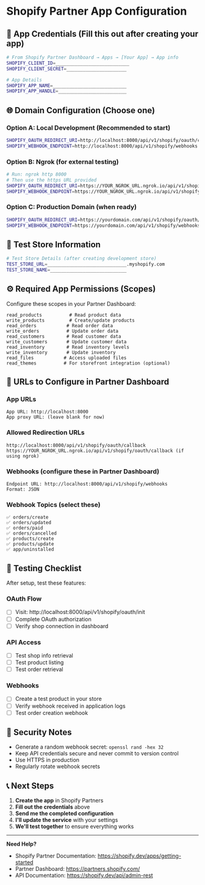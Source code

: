 # Shopify Partner App Configuration

## 📝 **App Credentials** (Fill this out after creating your app)

```bash
# From Shopify Partner Dashboard → Apps → [Your App] → App info
SHOPIFY_CLIENT_ID=___________________________
SHOPIFY_CLIENT_SECRET=______________________

# App Details
SHOPIFY_APP_NAME=___________________________
SHOPIFY_APP_HANDLE=_________________________
```

## 🌐 **Domain Configuration** (Choose one)

### Option A: Local Development (Recommended to start)
```bash
SHOPIFY_OAUTH_REDIRECT_URI=http://localhost:8000/api/v1/shopify/oauth/callback
SHOPIFY_WEBHOOK_ENDPOINT=http://localhost:8000/api/v1/shopify/webhooks
```

### Option B: Ngrok (for external testing)
```bash
# Run: ngrok http 8000
# Then use the https URL provided
SHOPIFY_OAUTH_REDIRECT_URI=https://YOUR_NGROK_URL.ngrok.io/api/v1/shopify/oauth/callback
SHOPIFY_WEBHOOK_ENDPOINT=https://YOUR_NGROK_URL.ngrok.io/api/v1/shopify/webhooks
```

### Option C: Production Domain (when ready)
```bash
SHOPIFY_OAUTH_REDIRECT_URI=https://yourdomain.com/api/v1/shopify/oauth/callback
SHOPIFY_WEBHOOK_ENDPOINT=https://yourdomain.com/api/v1/shopify/webhooks
```

## 🏪 **Test Store Information**

```bash
# Test Store Details (after creating development store)
TEST_STORE_URL=_____________________________.myshopify.com
TEST_STORE_NAME=____________________________
```

## ⚙️ **Required App Permissions (Scopes)**

Configure these scopes in your Partner Dashboard:

```
read_products          # Read product data
write_products         # Create/update products
read_orders           # Read order data
write_orders          # Update order data
read_customers        # Read customer data
write_customers       # Update customer data
read_inventory        # Read inventory levels
write_inventory       # Update inventory
read_files           # Access uploaded files
read_themes          # For storefront integration (optional)
```

## 🔗 **URLs to Configure in Partner Dashboard**

### App URLs
```
App URL: http://localhost:8000
App proxy URL: (leave blank for now)
```

### Allowed Redirection URLs
```
http://localhost:8000/api/v1/shopify/oauth/callback
https://YOUR_NGROK_URL.ngrok.io/api/v1/shopify/oauth/callback (if using ngrok)
```

### Webhooks (configure these in Partner Dashboard)
```
Endpoint URL: http://localhost:8000/api/v1/shopify/webhooks
Format: JSON
```

### Webhook Topics (select these)
```
✅ orders/create
✅ orders/updated
✅ orders/paid
✅ orders/cancelled
✅ products/create
✅ products/update
✅ app/uninstalled
```

## 🧪 **Testing Checklist**

After setup, test these features:

### OAuth Flow
- [ ] Visit: http://localhost:8000/api/v1/shopify/oauth/init
- [ ] Complete OAuth authorization
- [ ] Verify shop connection in dashboard

### API Access
- [ ] Test shop info retrieval
- [ ] Test product listing
- [ ] Test order retrieval

### Webhooks
- [ ] Create a test product in your store
- [ ] Verify webhook received in application logs
- [ ] Test order creation webhook

## 🔐 **Security Notes**

- Generate a random webhook secret: `openssl rand -hex 32`
- Keep API credentials secure and never commit to version control
- Use HTTPS in production
- Regularly rotate webhook secrets

## 📞 **Next Steps**

1. **Create the app** in Shopify Partners
2. **Fill out the credentials** above
3. **Send me the completed configuration**
4. **I'll update the service** with your settings
5. **We'll test together** to ensure everything works

---

**Need Help?**
- Shopify Partner Documentation: https://shopify.dev/apps/getting-started
- Partner Dashboard: https://partners.shopify.com/
- API Documentation: https://shopify.dev/api/admin-rest